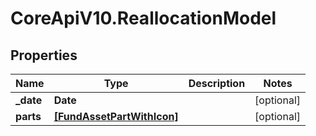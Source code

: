 # CoreApiV10.ReallocationModel

## Properties
Name | Type | Description | Notes
------------ | ------------- | ------------- | -------------
**_date** | **Date** |  | [optional] 
**parts** | [**[FundAssetPartWithIcon]**](FundAssetPartWithIcon.md) |  | [optional] 


